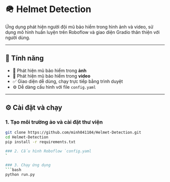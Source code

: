 # 🪖 Helmet Detection

Ứng dụng phát hiện người đội mũ bảo hiểm trong hình ảnh và video, sử dụng mô hình huấn luyện trên Roboflow và giao diện Gradio thân thiện với người dùng.

---

## 🚀 Tính năng

- 📸 Phát hiện mũ bảo hiểm trong **ảnh**
- 🎥 Phát hiện mũ bảo hiểm trong **video**
- ✅ Giao diện dễ dùng, chạy trực tiếp bằng trình duyệt
- ⚙️ Dễ dàng cấu hình với file `config.yaml`

---

## ⚙️ Cài đặt và chạy

### 1. Tạo môi trường ảo và cài đặt thư viện

```bash
git clone https://github.com/minh041104/Helmet-Detection.git
cd Helmet-Detection
pip install -r requirements.txt

### 2. Cấu hình Roboflow `config.yaml
`

### 3. Chạy ứng dụng
```bash
python run.py

